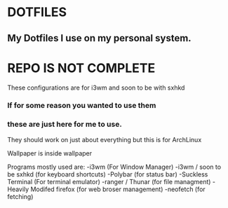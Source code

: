 # DOTFILES
## My Dotfiles I use on my personal system.
# REPO IS NOT COMPLETE

These configurations are for i3wm and soon to be with sxhkd
### If for some reason you wanted to use them
### these are just here for me to use.

They should work on just about everything but this is for ArchLinux

Wallpaper is inside wallpaper

Programs mostly used are:
-i3wm (For Window Manager)
-i3wm / soon to be sxhkd (for keyboard shortcuts)
-Polybar (for status bar)
-Suckless Terminal (For terminal emulator)
-ranger / Thunar (for file managment)
-Heavily Modifed firefox (for web broser management)
-neofetch (for fetching)